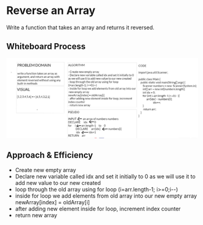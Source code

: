 

# Reverse an Array

Write a function that takes an array and returns it reversed.

## Whiteboard Process

![array-reverse](./assets/array-reverse.JPG)

## Approach & Efficiency


- Create new empty array 
- Declare new variable called idx and set it initially to 0
as we will use it to add new value to our new created
- loop through the old array using for loop 
(i=arr.length-1; i>=0;i--)
- inside for loop we add elements from old array into our new empty array
newArray[index] = oldArray[i]
- after adding new element inside for loop, increment index counter
- return new array
